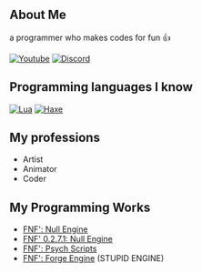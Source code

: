 ## About Me
a programmer who makes codes for fun 👍

[![Youtube](https://img.shields.io/badge/YouTube-FF0000?style=for-the-badge&logo=youtube&logoColor=white)](https://www.youtube.com/channel/UCdOS2LIS1up0eeE3KNqlgqg)
[![Discord](https://img.shields.io/badge/Discord-7289DA?style=for-the-badge&logo=discord&logoColor=white)](https://github.com/GuineaPigUuhh/GuineaPigUuhh/blob/main/secret/stop/STOP/younotstop%3F/aaaaaaa/STOOPPPPPPPPPP/AAAAAAAAAAAAAAAAAAAAAAAAAAAAAAAAAAAAAAA/okyounotstop/youwin/discord.md)


## Programming languages ​​I know
[![Lua](https://img.shields.io/badge/Lua-2C2D72?style=for-the-badge&logo=lua&logoColor=white)](https://www.lua.org/)
[![Haxe](https://img.shields.io/badge/Haxe-EA8220?style=for-the-badge&logo=haxe&logoColor=FFF&labelColor=EA8220)](https://haxe.org/)

## My professions
- Artist
- Animator
- Coder

## My Programming Works
- [FNF': Null Engine](https://github.com/GuineaPigUuhh/Funkin-NullEngine)
- [FNF' 0.2.7.1: Null Engine](https://github.com/GuineaPigUuhh/Funkin0.2.7.1-NullEngine)
- [FNF': Psych Scripts](https://github.com/GuineaPigUuhh/FNF-Psych-Scripts)
- [FNF': Forge Engine](https://github.com/GuineaPigUuhh/FNF-Forge-Engine) (STUPID ENGINE)
